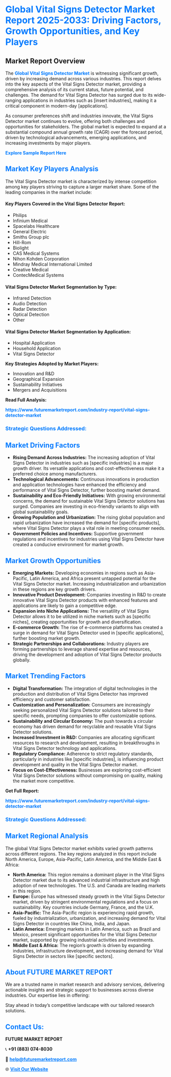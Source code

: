 <h1 style="color: #007BFF;">Global Vital Signs Detector Market Report 2025-2033: Driving Factors, Growth Opportunities, and Key Players</h1>

<section id="overview">
<h2>Market Report Overview</h2>
<p>The <a href="https://www.futuremarketreport.com/industry-report/vital-signs-detector-market" style="color: #007BFF; text-decoration: none;"><strong>Global Vital Signs Detector Market</strong></a> is witnessing significant growth, driven by increasing demand across various industries. This report delves into the key aspects of the Vital Signs Detector market, providing a comprehensive analysis of its current status, future potential, and challenges. The demand for Vital Signs Detector has surged due to its wide-ranging applications in industries such as [insert industries], making it a critical component in modern-day [applications].</p>
<p>As consumer preferences shift and industries innovate, the Vital Signs Detector market continues to evolve, offering both challenges and opportunities for stakeholders. The global market is expected to expand at a substantial compound annual growth rate (CAGR) over the forecast period, driven by technological advancements, emerging applications, and increasing investments by major players.</p>
</section>

<section id="overview">
<p><a href="https://www.futuremarketreport.com/request-sample/reportId=123088" style="color: #007BFF; text-decoration: none;"><strong>Explore Sample Report Here</strong></a></p>
</section>

<section id="key-players">
<h2 style="color: #007BFF;">Market Key Players Analysis</h2>
<p>The Vital Signs Detector market is characterized by intense competition among key players striving to capture a larger market share. Some of the leading companies in the market include:</p>
<h4>Key Players Covered in the Vital Signs Detector Report:</h4>
<ul><li>Philips</li><li>Infinium Medical</li><li>Spacelabs Healthcare</li><li>General Electric</li><li>Smiths Group plc</li><li>Hill-Rom</li><li>Biolight</li><li>CAS Medical Systems</li><li>Nihon Kohden Corporation</li><li>Mindray Medical International Limited</li><li>Creative Medical</li><li>ContecMedical Systems</li></ul>
<h4>Vital Signs Detector Market Segmentation by Type:</h4>
<ul><li>Infrared Detection</li><li>Audio Detection</li><li>Radar Detection</li><li>Optical Detection</li><li>Other</li></ul>

<h4>Vital Signs Detector Market Segmentation by Application:</h4>
<ul><li>Hospital Application</li><li>Household Application</li><li>Vital Signs Detector</li></ul>
<p><strong>Key Strategies Adopted by Market Players:</strong></p>
<ul>
<li>Innovation and R&D</li>
<li>Geographical Expansion</li>
<li>Sustainability Initiatives</li>
<li>Mergers and Acquisitions</li>
</ul>
</section>

<section>
<p><strong>Read Full Analysis: </strong></p><a href="https://www.futuremarketreport.com/industry-report/vital-signs-detector-market" style="color: #007BFF; text-decoration: none;"><strong>https://www.futuremarketreport.com/industry-report/vital-signs-detector-market</strong></a>
<h3 style="color: #007BFF;">Strategic Questions Addressed:</h3>
</section>

<section id="driving-factors">
<h2 style="color: #007BFF;">Market Driving Factors</h2>
<ul>
<li><strong>Rising Demand Across Industries:</strong> The increasing adoption of Vital Signs Detector in industries such as [specific industries] is a major growth driver. Its versatile applications and cost-effectiveness make it a preferred choice among manufacturers.</li>
<li><strong>Technological Advancements:</strong> Continuous innovations in production and application technologies have enhanced the efficiency and performance of Vital Signs Detector, further boosting market demand.</li>
<li><strong>Sustainability and Eco-Friendly Initiatives:</strong> With growing environmental concerns, the demand for sustainable Vital Signs Detector solutions has surged. Companies are investing in eco-friendly variants to align with global sustainability goals.</li>
<li><strong>Growing Population and Urbanization:</strong> The rising global population and rapid urbanization have increased the demand for [specific products], where Vital Signs Detector plays a vital role in meeting consumer needs.</li>
<li><strong>Government Policies and Incentives:</strong> Supportive government regulations and incentives for industries using Vital Signs Detector have created a conducive environment for market growth.</li>
</ul>
</section>

<section id="growth-opportunities">
<h2 style="color: #007BFF;">Market Growth Opportunities</h2>
<ul>
<li><strong>Emerging Markets:</strong> Developing economies in regions such as Asia-Pacific, Latin America, and Africa present untapped potential for the Vital Signs Detector market. Increasing industrialization and urbanization in these regions are key growth drivers.</li>
<li><strong>Innovative Product Development:</strong> Companies investing in R&D to create innovative Vital Signs Detector products with enhanced features and applications are likely to gain a competitive edge.</li>
<li><strong>Expansion into Niche Applications:</strong> The versatility of Vital Signs Detector allows it to be utilized in niche markets such as [specific niches], creating opportunities for growth and diversification.</li>
<li><strong>E-commerce Growth:</strong> The rise of e-commerce platforms has created a surge in demand for Vital Signs Detector used in [specific applications], further boosting market growth.</li>
<li><strong>Strategic Partnerships and Collaborations:</strong> Industry players are forming partnerships to leverage shared expertise and resources, driving the development and adoption of Vital Signs Detector products globally.</li>
</ul>
</section>

<section id="trending-factors">
<h2 style="color: #007BFF;">Market Trending Factors</h2>
<ul>
<li><strong>Digital Transformation:</strong> The integration of digital technologies in the production and distribution of Vital Signs Detector has improved efficiency and customer satisfaction.</li>
<li><strong>Customization and Personalization:</strong> Consumers are increasingly seeking personalized Vital Signs Detector solutions tailored to their specific needs, prompting companies to offer customizable options.</li>
<li><strong>Sustainability and Circular Economy:</strong> The push towards a circular economy has driven demand for recyclable and reusable Vital Signs Detector solutions.</li>
<li><strong>Increased Investment in R&D:</strong> Companies are allocating significant resources to research and development, resulting in breakthroughs in Vital Signs Detector technology and applications.</li>
<li><strong>Regulatory Compliance:</strong> Adherence to strict regulatory standards, particularly in industries like [specific industries], is influencing product development and quality in the Vital Signs Detector market.</li>
<li><strong>Focus on Cost-Effectiveness:</strong> Businesses are exploring cost-efficient Vital Signs Detector solutions without compromising on quality, making the market more competitive.</li>
</ul>
</section>

<section>
<p><strong>Get Full Report: </strong></p><a href="https://www.futuremarketreport.com/industry-report/vital-signs-detector-market" style="color: #007BFF; text-decoration: none;"><strong>https://www.futuremarketreport.com/industry-report/vital-signs-detector-market</strong></a>
<h3 style="color: #007BFF;">Strategic Questions Addressed:</h3>
</section>


<section id="regional-analysis">
<h2 style="color: #007BFF;">Market Regional Analysis</h2>
<p>The global Vital Signs Detector market exhibits varied growth patterns across different regions. The key regions analyzed in this report include North America, Europe, Asia-Pacific, Latin America, and the Middle East & Africa:</p>
<ul>
<li><strong>North America:</strong> This region remains a dominant player in the Vital Signs Detector market due to its advanced industrial infrastructure and high adoption of new technologies. The U.S. and Canada are leading markets in this region.</li>
<li><strong>Europe:</strong> Europe has witnessed steady growth in the Vital Signs Detector market, driven by stringent environmental regulations and a focus on sustainability. Key countries include Germany, France, and the U.K.</li>
<li><strong>Asia-Pacific:</strong> The Asia-Pacific region is experiencing rapid growth, fueled by industrialization, urbanization, and increasing demand for Vital Signs Detector in countries like China, India, and Japan.</li>
<li><strong>Latin America:</strong> Emerging markets in Latin America, such as Brazil and Mexico, present significant opportunities for the Vital Signs Detector market, supported by growing industrial activities and investments.</li>
<li><strong>Middle East & Africa:</strong> The region’s growth is driven by expanding industries, infrastructure development, and increasing demand for Vital Signs Detector in sectors like [specific sectors].</li>
</ul>
</section>

<footer>
<h2 style="color: #007BFF;">About FUTURE MARKET REPORT</h2>
<p>We are a trusted name in market research and advisory services, delivering actionable insights and strategic support to businesses across diverse industries. Our expertise lies in offering:</p>

<p>Stay ahead in today’s competitive landscape with our tailored research solutions.</p>

<h2 style="color: #007BFF;">Contact Us:</h2>
<p><strong>FUTURE MARKET REPORT</strong></p>
<p>📞 <strong>+91 (883) 074-8030</strong></p>
<p>📧 <strong><a href="mailto:help@futuremarketreport.com" style="color: #007BFF;">help@futuremarketreport.com</a></strong></p>
<p>🌐 <strong><a href="https://www.futuremarketreport.com/" style="color: #007BFF;">Visit Our Website</a></strong></p>
</footer>